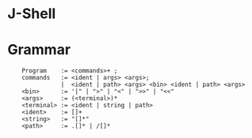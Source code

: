 # J-Shell

# Grammar
        Program    := <commands>+ ;
        commands   := <ident | args> <args>;
                   |  <ident | path> <args> <bin> <ident | path> <args>
        <bin>      := '|" | ">" | "<" | ">>" | "<<"
        <args>     := (<terminal>)*
        <terminal> := <ident | string | path>
        <ident>    := []+
        <string>   := "[]*"
        <path>     := .[]* | /[]*